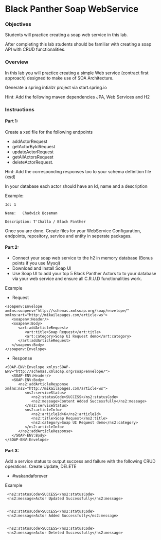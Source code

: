  #	Black Panther Soap WebService

 ### Objectives
Students will practice creating a soap web service in this lab.

After completing this lab students should be familiar with creating a soap API with CRUD functionalities.

 ### Overview
In this lab you will practice creating a simple Web service (contract first approach) designed to make use of SOA Architecture.


Generate a spring intialzr project via start.spring.io

Hint: Add the following maven dependencies JPA, Web Services and H2

 ### Instructions

 #### Part 1:
Create a xsd file for the following endpoints
 - addActorRequest
 - getActorByIdRequest
 - updateActorRequest
 - getAllActorsRequest
 - deleteActorRequest.

Hint: Add the corresponding responses too to your schema definition file (xsd)


In your database each actor should have an Id, name and a description

Example:  
```
Id: 1
```
```
Name: 	Chadwick Boseman
```
```
Description: T'Challa / Black Panther
```


Once you are done. Create files for your WebService Configuration, endpoints, repository, service and entity in seperate packages.

 #### Part 2:
- Connect your soap web service to the h2 in memory database (Bonus points if you use Mysql)
- Download and Install Soap UI
- Use Soap UI to add your top 5 Black Panther Actors to to your database via your web service and ensure all C.R.U.D functionalities work. 

Example
- Request
```
<soapenv:Envelope xmlns:soapenv="http://schemas.xmlsoap.org/soap/envelope/" xmlns:art="http://mikailapages.com/article-ws">
   <soapenv:Header/>
   <soapenv:Body>
      <art:addArticleRequest>
         <art:title>Soap Request</art:title>
         <art:category>Soap UI Request demo</art:category>
      </art:addArticleRequest>
   </soapenv:Body>
</soapenv:Envelope>
```
- Response
```
<SOAP-ENV:Envelope xmlns:SOAP-ENV="http://schemas.xmlsoap.org/soap/envelope/">
   <SOAP-ENV:Header/>
   <SOAP-ENV:Body>
      <ns2:addArticleResponse xmlns:ns2="http://mikailapages.com/article-ws">
         <ns2:serviceStatus>
            <ns2:statusCode>SUCCESS</ns2:statusCode>
            <ns2:message>Content Added Successfully</ns2:message>
         </ns2:serviceStatus>
         <ns2:articleInfo>
            <ns2:articleId>6</ns2:articleId>
            <ns2:title>Soap Request</ns2:title>
            <ns2:category>Soap UI Request demo</ns2:category>
         </ns2:articleInfo>
      </ns2:addArticleResponse>
   </SOAP-ENV:Body>
</SOAP-ENV:Envelope>
```
 #### Part 3:
Add a service status to output success and failure with the following CRUD operations. Create Update, DELETE 
- #wakandaforever

Example

```
 <ns2:statusCode>SUCCESS</ns2:statusCode>
 <ns2:message>Actor Updated Successfully</ns2:message>
       
```

```
 <ns2:statusCode>SUCCESS</ns2:statusCode>
 <ns2:message>Actor Added Successfully</ns2:message>
 
```

```
 <ns2:statusCode>SUCCESS</ns2:statusCode>
 <ns2:message>Actor Deleted Successfully</ns2:message>
```




